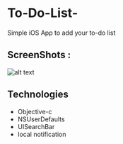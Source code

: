 # To-Do-List-
Simple iOS App to add your to-do list 

## ScreenShots :
![alt text](https://github.com/AmmarAliSayed/To-Do-List-/tree/main/screenshots)
## Technologies
* Objective-c 
* NSUserDefaults 
*  UISearchBar
*  local notification
